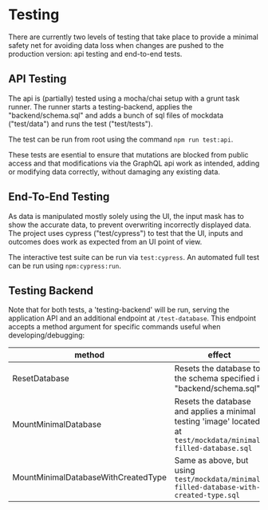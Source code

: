 # Testing

There are currently two levels of testing that take place to provide a minimal 
safety net for avoiding data loss when changes are pushed to the production version: api testing and end-to-end tests.

## API Testing

The api is (partially) tested using a mocha/chai setup with a grunt task runner. 
The runner starts a testing-backend, applies the "backend/schema.sql" and adds a bunch of sql files of mockdata ("test/data")
and runs the test ("test/tests"). 

The test can be run from root using the command `npm run test:api`.

These tests are esential to ensure that mutations are blocked from public access and that modifications via the GraphQL api
work as intended, adding or modifying data correctly, without damaging any existing data.

## End-To-End Testing

As data is manipulated mostly solely using the UI, the input mask has to show the accurate data, to prevent overwriting
incorrectly displayed data. The project uses cypress ("test/cypress") to test that the UI, inputs and outcomes does work
as expected from an UI point of view.

The interactive test suite can be run via `test:cypress`. An automated full test can be run using `npm:cypress:run`. 

## Testing Backend

Note that for both tests, a 'testing-backend' will be run, serving the application API and an additional endpoint at `/test-database`.
This endpoint accepts a method argument for specific commands useful when developing/debugging:

| method | effect |
| --- | --- |
| ResetDatabase | Resets the database to the schema specified in "backend/schema.sql" |
| MountMinimalDatabase | Resets the database and applies a minimal testing 'image' located at `test/mockdata/minimal-filled-database.sql` |
| MountMinimalDatabaseWithCreatedType | Same as above, but using `test/mockdata/minimal-filled-database-with-created-type.sql` |
